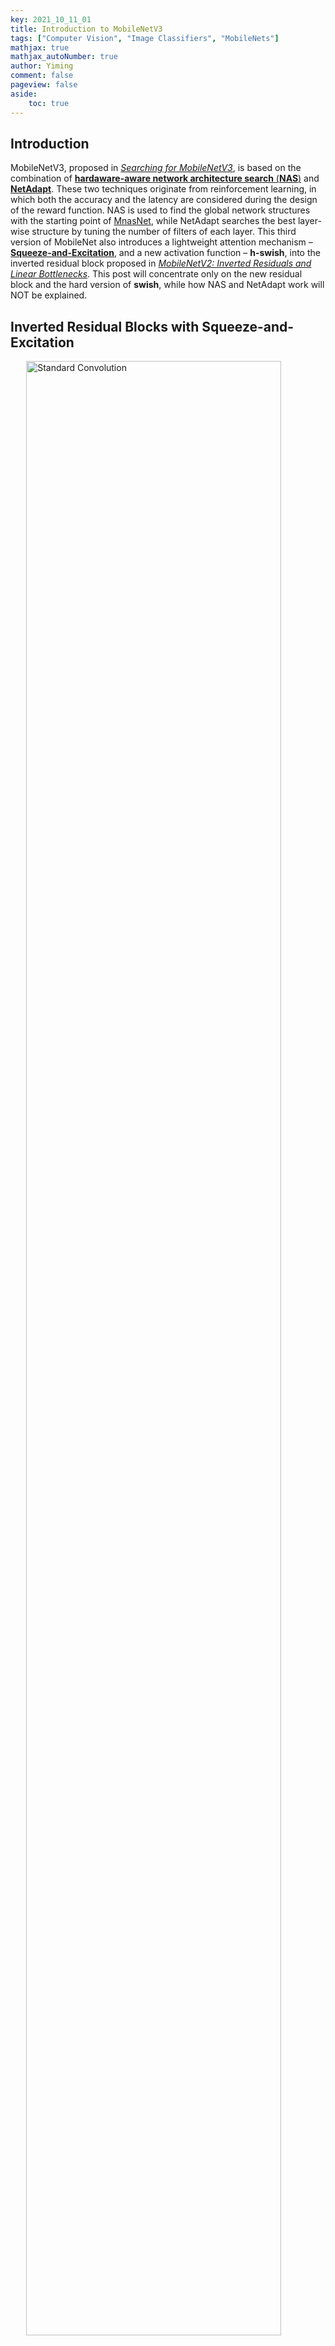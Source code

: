 ```yaml
---
key: 2021_10_11_01
title: Introduction to MobileNetV3
tags: ["Computer Vision", "Image Classifiers", "MobileNets"]
mathjax: true
mathjax_autoNumber: true
author: Yiming
comment: false
pageview: false
aside:
    toc: true
---
```


<style>
.center1 {
  display: block;
  margin-left: auto;
  margin-right: auto;
  width: 40%;
}
</style>

<style>
.center2 {
  display: block;
  margin-left: auto;
  margin-right: auto;
  width: 50%;
}
</style>

<style>
.center3 {
  display: block;
  margin-left: auto;
  margin-right: auto;
  width: 60%;
}
</style>

<style>
.center4 {
  display: block;
  margin-left: auto;
  margin-right: auto;
  width: 70%;
}
</style>

<style>
.center5 {
  display: block;
  margin-left: auto;
  margin-right: auto;
  width: 80%;
}
</style>

<style>
.center6 {
  display: block;
  margin-left: auto;
  margin-right: auto;
  width: 90%;
}
</style>

## Introduction

MobileNetV3, proposed in [*Searching for MobileNetV3*](https://openaccess.thecvf.com/content_ICCV_2019/papers/Howard_Searching_for_MobileNetV3_ICCV_2019_paper.pdf), is based on the combination of [**hardaware-aware network architecture search** (**NAS**)](https://openaccess.thecvf.com/content_CVPR_2019/papers/Tan_MnasNet_Platform-Aware_Neural_Architecture_Search_for_Mobile_CVPR_2019_paper.pdf) and [**NetAdapt**](https://openaccess.thecvf.com/content_ECCV_2018/papers/Tien-Ju_Yang_NetAdapt_Platform-Aware_Neural_ECCV_2018_paper.pdf). These two techniques originate from reinforcement learning, in which both the accuracy and the latency are considered during the design of the reward function. NAS is used to find the global network structures with the starting point of [MnasNet](https://openaccess.thecvf.com/content_CVPR_2019/papers/Tan_MnasNet_Platform-Aware_Neural_Architecture_Search_for_Mobile_CVPR_2019_paper.pdf), while NetAdapt searches the best layer-wise structure by tuning the number of filters of each layer. This third version of MobileNet also introduces a lightweight attention mechanism – [**Squeeze-and-Excitation**](https://arxiv.org/abs/1709.01507), and a new activation function – **h-swish**, into the inverted residual block proposed in [*MobileNetV2: Inverted Residuals and Linear Bottlenecks*](https://ieeexplore.ieee.org/document/8578572). This post will concentrate only on the new residual block and the hard version of **swish**, while how NAS and NetAdapt work will NOT be explained.

## Inverted Residual Blocks with Squeeze-and-Excitation

<img src="/posts.assets/2021-10-11-introduction-to-MobileNetV3.assets/inverted_residual_block_with_se.png" alt="Standard Convolution" class="center6">

## Hard Swish

A nonlinear activation called **swish** was introduced in [*Sigmoid-Weighted Linear Units for Neural Network Function Approximation in Reinforcement Learning*](https://arxiv.org/abs/1702.03118), [*Bridging Nonlinearities and Stochastic Regularizers with Gaussian Error Linear Units*](https://openreview.net/forum?id=Bk0MRI5lg) and [*Searching for Activation Functions*](https://arxiv.org/abs/1710.05941) to replace $$\text{ReLU}$$, and the accuracy of the resulted neural network can be significantly improved. Swish is defined as

$$
\label{eqn1}
\text{swish}(x) := x \cdot \sigma(x) = \frac{x}{1 + e^{-x}}.
$$

Since $\eqref{eqn1}$ involves a sigmoid function, computation is much expensive on mobile devices. Thus, authors of MobileNetV3 proposed **h-swish** by approximating sigmoid with its piecewise linear hard analog $$\frac{\text{ReLU6}(x+3)}{6}$$, which means

$$
\label{eqn2}
\text{h-swish}(x) := x \cdot \frac{\text{ReLU6}(x+3)}{6}.
$$

<img src="/posts.assets/2021-10-11-introduction-to-MobileNetV3.assets/sigmoid_vs_hsigmoid.png" alt="Standard Convolution" class="center4">

<img src="/posts.assets/2021-10-11-introduction-to-MobileNetV3.assets/swish_vs_hswish.png" alt="Standard Convolution" class="center4">

### Advantages of Hard Swish

- Optimized implementations of $$\text{ReLU6}$$ are available on virtually all software and hardware frameworks.
- In quantized mode, it eliminates potential numerical precision loss caused by different implementations of the approximate sigmoid.
- In practice, $$\text{h-swish}$$ can be implemented as a piece-wise function to reduce the number of memory accesses driving the latency cost down substantially.

### Other Findings

- The cost of applying nonlinearity decreases as it goes deeper into the network, since each layer activation memory typically halves every time the resolution drops.
- Most of the benefits of $$\text{swish}$$ are realized by using them `only`{:.warning} in the deeper layers. Thus, the authors of MobileNetV3 only use $$\text{h-swish}$$ at the second half of the model.

## Redesigning Expensive Layers

Those current models which are based on MobileNetV2's inverted residual blocks use $1\times1$ convolution as a final layer in order to expand to a higher-dimensional feature space. Although this layer is of crucial importance in enriching features for prediction, it also has a high computational cost. To reduce latency and preserve the high-dimensional features, this layer is moved after the final average pooling. This final set of features is now computed at $1 \times 1$ spatial resolution instead of $7 \times 7$. The resulted design brings nearly free computation and latency.

<img src="/posts.assets/2021-10-11-introduction-to-MobileNetV3.assets/last_stage.png" alt="Standard Convolution" class="center6">

The architecture of MobileNetV2, in which the final set of features is computed at $7 \times 7$ resolution:

| Input                   | Operator      | $t$ | $c$      | $n$ | $s$ |
|-------------------------|---------------|-----|----------|-----|-----|
| 224×224×3               | conv2d        | -   | 32       | 1   | 2   |
| 112×112×32              | bottleneck    | 1   | 16       | 1   | 1   |
| 112×112×16              | bottleneck    | 6   | 24       | 2   | 2   |
| 56×56×24                | bottleneck    | 6   | 32       | 3   | 2   |
| 28×28×32                | bottleneck    | 6   | 64       | 4   | 2   |
| 14×14×64                | bottleneck    | 6   | 96       | 3   | 1   |
| 14×14×96                | bottleneck    | 6   | 160      | 3   | 2   |
| 7×7×160                 | bottleneck    | 6   | 320      | 1   | 1   |
| 7×7×320                 | conv2d 1×1    | -   | 1280     | 1   | 1   |
| `7×7×1280`{:.error}     | avgpool 7×7   | -   | -        | 1   | -   |
| 1×1×1280                | conv2d 1×1    | -   | k        | -   | -   |

- $t$: the **expansion rate** in the bottleneck;
- $c$: the **number of output channels**;
- $n$: the **number of repetitions**;
- $s$: the **stride**.

The architecture of MobileNetV3-Large:

| Input                   | Operator         | Expansion Size | Num. of Output Channels | SE                 | NL | $s$ |
|-------------------------|------------------|----------------|-------------------------|--------------------|----|-----|
| 224×224×3               | conv2d           | -              | 16                      | -                  | HS | 2   |
| 112×112×16              | bneck, 3x3       | 16             | 16                      | :x:                | RE | 1   |
| 112×112×16              | bneck, 3×3       | 64             | 24                      | :x:                | RE | 2   |
| 56x56x24                | bneck, 3x3       | 72             | 24                      | :x:                | RE | 1   |
| 56x56x24                | bneck, 5x5       | 72             | 40                      | :heavy_check_mark: | RE | 2   |
| 28x28x40                | bneck, 5x5       | 120            | 40                      | :heavy_check_mark: | RE | 1   |
| 28x28x40                | bneck, 5x5       | 120            | 40                      | :heavy_check_mark: | RE | 1   |
| 28x28x40                | bneck, 3x3       | 240            | 80                      | :x:                | HS | 2   |
| 14x14x80                | bneck, 3x3       | 200            | 80                      | :x:                | HS | 1   |
| 14x14x80                | bneck, 3x3       | 184            | 80                      | :x:                | HS | 1   |
| 14x14x80                | bneck, 3x3       | 184            | 80                      | :x:                | HS | 1   |
| 14x14x80                | bneck, 3x3       | 480            | 112                     | :heavy_check_mark: | HS | 1   |
| 14x14x112               | bneck, 3x3       | 672            | 112                     | :heavy_check_mark: | HS | 1   |
| 14x14x112               | bneck, 5x5       | 672            | 160                     | :heavy_check_mark: | HS | 2   |
| 7x7x160                 | bneck, 5x5       | 960            | 160                     | :heavy_check_mark: | HS | 1   |
| 7x7x160                 | bneck, 5x5       | 960            | 160                     | :heavy_check_mark: | HS | 1   |
| 7x7x160                 | conv2d, 1x1      | -              | 960                     | -                  | HS | 1   |
| 7x7x960                 | pool, 7x7        | -              | -                       | -                  | -  | 1   |
| `1x1x960`{:.error}      | conv2d, 1x1, NBN | -              | 1280                    | -                  | HS | 1   |
| 1x1x1280                | conv2d, 1x1, NBN | -              | k                       | -                  | -  | 1   |

- SE: whether there is a squeeze-and-excitation in that block;
- NL: the type of activation used;
- HS: $$\text{h-swish}$$;
- RE: $$\text{ReLU}$$;
- NBN: no batch normalization;
- $s$: stride.

Once the cost of this feature generation layer has been mitigated, the previous bottleneck projection layer is no longer needed to reduce computation. This observation allows us to remove the filtering and projection layers in the previous bottleneck layer, further reducing computational complexity. The efficient last stage reduces the latency by 7 ms which is 11% of the running time and the number of operations by 30 M mult-adds with almost no loss of accuracy.

## The Architecture of MobileNetV3

MobileNetV3 has a large version and a small version, which are targeted at high and low resource use cases, respectively.

### MobileNetV3-Large

| Input                   | Operator         | Expansion Size | Num. of Output Channels | SE                 | NL | $s$ |
|-------------------------|------------------|----------------|-------------------------|--------------------|----|-----|
| 224×224×3               | conv2d           | -              | 16                      | -                  | HS | 2   |
| 112×112×16              | bneck, 3x3       | 16             | 16                      | :x:                | RE | 1   |
| 112×112×16              | bneck, 3×3       | 64             | 24                      | :x:                | RE | 2   |
| 56x56x24                | bneck, 3x3       | 72             | 24                      | :x:                | RE | 1   |
| 56x56x24                | bneck, 5x5       | 72             | 40                      | :heavy_check_mark: | RE | 2   |
| 28x28x40                | bneck, 5x5       | 120            | 40                      | :heavy_check_mark: | RE | 1   |
| 28x28x40                | bneck, 5x5       | 120            | 40                      | :heavy_check_mark: | RE | 1   |
| 28x28x40                | bneck, 3x3       | 240            | 80                      | :x:                | HS | 2   |
| 14x14x80                | bneck, 3x3       | 200            | 80                      | :x:                | HS | 1   |
| 14x14x80                | bneck, 3x3       | 184            | 80                      | :x:                | HS | 1   |
| 14x14x80                | bneck, 3x3       | 184            | 80                      | :x:                | HS | 1   |
| 14x14x80                | bneck, 3x3       | 480            | 112                     | :heavy_check_mark: | HS | 1   |
| 14x14x112               | bneck, 3x3       | 672            | 112                     | :heavy_check_mark: | HS | 1   |
| 14x14x112               | bneck, 5x5       | 672            | 160                     | :heavy_check_mark: | HS | 2   |
| 7x7x160                 | bneck, 5x5       | 960            | 160                     | :heavy_check_mark: | HS | 1   |
| 7x7x160                 | bneck, 5x5       | 960            | 160                     | :heavy_check_mark: | HS | 1   |
| 7x7x160                 | conv2d, 1x1      | -              | 960                     | -                  | HS | 1   |
| 7x7x960                 | pool, 7x7        | -              | -                       | -                  | -  | 1   |
| 1x1x960                 | conv2d, 1x1, NBN | -              | 1280                    | -                  | HS | 1   |
| 1x1x1280                | conv2d, 1x1, NBN | -              | k                       | -                  | -  | 1   |

- SE: whether there is a squeeze-and-excitation in that block;
- NL: the type of activation used;
- HS: $$\text{h-swish}$$;
- RE: $$\text{ReLU}$$;
- NBN: no batch normalization;
- $s$: stride.

### MobileNetV3-Small

| Input                   | Operator         | Expansion Size | Num. of Output Channels | SE                 | NL | $s$ |
|-------------------------|------------------|----------------|-------------------------|--------------------|----|-----|
| 224×224×3               | conv2d, 3x3      | -              | 16                      | -                  | HS | 2   |
| 112×112×16              | bneck, 3x3       | 16             | 16                      | :heavy_check_mark: | RE | 2   |
| 56×56×16                | bneck, 3×3       | 72             | 24                      | :x:                | RE | 2   |
| 28x28x24                | bneck, 3x3       | 88             | 24                      | :x:                | RE | 1   |
| 28x28x24                | bneck, 5x5       | 96             | 40                      | :heavy_check_mark: | HS | 2   |
| 14x14x40                | bneck, 5x5       | 240            | 40                      | :heavy_check_mark: | HS | 1   |
| 14x14x40                | bneck, 5x5       | 240            | 40                      | :heavy_check_mark: | HS | 1   |
| 14x14x40                | bneck, 5x5       | 120            | 48                      | :heavy_check_mark: | HS | 1   |
| 14x14x48                | bneck, 5x5       | 144            | 48                      | :heavy_check_mark: | HS | 1   |
| 14x14x48                | bneck, 5x5       | 288            | 96                      | :heavy_check_mark: | HS | 2   |
| 7x7x96                  | bneck, 5x5       | 576            | 96                      | :heavy_check_mark: | HS | 1   |
| 7x7x96                  | bneck, 5x5       | 576            | 96                      | :heavy_check_mark: | HS | 1   |
| 7x7x96                  | conv2d, 1x1      | -              | 576                     | :heavy_check_mark: | HS | 1   |
| 7x7x576                 | pool, 7x7        | -              | -                       | -                  | -  | 1   |
| 1x1x576                 | conv2d, 1x1, NBN | -              | 1280                    | -                  | HS | 1   |
| 1x1x1280                | conv2d, 1x1, NBN | -              | k                       | -                  | -  | 1   |

- SE: whether there is a squeeze-and-excitation in that block;
- NL: the type of activation used;
- HS: $$\text{h-swish}$$;
- RE: $$\text{ReLU}$$;
- NBN: no batch normalization;
- $s$: stride.

## Experiments

### ImageNet Classification

| Network                                      | Top-1     | Mult-Adds (M) | Params (M) | P-1 (ms) | P-2 (ms) | P-3 (ms) |
|----------------------------------------------|-----------|---------------|------------|----------|----------|----------|
| V3-Large 1.0                                 | **75.2%** | 219           | 5.4        | 51       | 61       | 44       |
| V3-Large 0.75                                | 73.3%     | 155           | 4.0        | 39       | 46       | 40       |
| MnasNet-A1                                   | **75.2%** | 315           | 3.9        | 71       | 86       | 61       |
| [Proxyless](https://arxiv.org/abs/1812.00332)| 74.6%     | 320           | 4.0        | 72       | 84       | 60       |
| V2 1.0                                       | 72.0%     | 300           | 3.4        | 64       | 76       | 56       |
| V3-Small 1.0                                 | 67.4%     | 66            | 2.9        | 15.8     | 19.4     | 14.4     |
| V3-Small 0.75                                | 65.4%     | 44            | 2.4        | 12.8     | 15.6     | 11.7     |
| Mnas-small                                   | 64.9%     | 65.1          | 1.9        | 20.3     | 24.2     | 17.2     |
| V2 0.35                                      | 60.8%     | 59.2          | 1.6        | 16.6     | 19.6     | 13.9     |

- P-$n$: a Pixel-$n$ phone.
- All latencies are measures using a single large core with a batch size of 1.

The trade-off between the number of mult-adds and top-1 accuracy is shown below. This allows to compare models that were targeted different hardware or software frameworks. All MobileNetV3s are for input resolution 224 and use multipliers 0.35, 0.5, 0.75, 1 and 1.25.

<img src="/posts.assets/2021-10-11-introduction-to-MobileNetV3.assets/model_comparison.png" alt="Standard Convolution" class="center4">

#### MobileNetV2 vs. MobileNetV3

| Network      | Top-1 | P-1  | P-2  | P-3  |
|--------------|-------|------|------|------|
| V3-Large 1.0 | 73.8% | 44   | 42.5 | 31.7 |
| V2 1.0       | 70.9% | 52   | 48.3 | 37.0 |
| V3-Small     | 64.9% | 15.5 | 14.9 | 10.7 |
| V2 0.35      | 57.2% | 16.7 | 15.6 | 11.9 |

The figure below shows the MobileNetV3 performance trade-offs as a function of multiplier and resolution. Note how MobileNetV3-Small outperforms the MobileNetV3- Large with multiplier scaled to match the performance by nearly 3%. On the other hand, resolution provides an even better trade-offs than multiplier. However, it should be noted that resolution is often determined by the problem (e.g. segmentation and detection problem generally require higher resolution), and thus can’t always be used as a tunable parameter. In this experiment, multipliers are set to be 0.35, 0.5, 0.75, 1.0 and 1.25, with a fixed resolution of 224, and resolutions 96, 128, 160, 192, 224 and 256 with a fixed depth multiplier of 1.0.

<img src="/posts.assets/2021-10-11-introduction-to-MobileNetV3.assets/v2_vs_v3.png" alt="Standard Convolution" class="center3">

### Ablation Study

#### Impact of Nonlinearities

Effects of nonlinearities on MobileNetV3-Large is shown in the table below.

| Model         | Top-1                      | P-1 (ms)                | P-1 (no-opt; ms) |
|---------------|----------------------------|-------------------------|------------------|
| V3-Large 1.0  | 75.2%                      | 51.4                    | 57.5             |
| ReLU          | 74.5% (`-0.7%`{:.error})   | 50.5 (`-1%`{:.success}) | 50.5             |
| h-swish @16   | 75.4% (`+0.2%`{:.success}) | 53.4 (`+4%`{:.error})   | 68.9             |
| h-swish @112  | 75.0% (`-0.3%`{:.error})   | 51.0 (`-0.5%`{:.success})| 54.4             |

- In $$\text{h-swish} \, @ N$$, $N$ denotes the number of channels in the first layer that has $$\text{h-swish}$$ enabled.
- Top-1 accuracy is measured on ImageNet.
- The third column shows the runtime without optimized $$\text{h-swish}$$.

#### Impact of Other Components

<img src="/posts.assets/2021-10-11-introduction-to-MobileNetV3.assets/progression.png" alt="Standard Convolution" class="center4">
